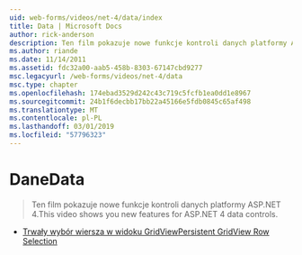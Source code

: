 ```yaml
---
uid: web-forms/videos/net-4/data/index
title: Data | Microsoft Docs
author: rick-anderson
description: Ten film pokazuje nowe funkcje kontroli danych platformy ASP.NET 4.
ms.author: riande
ms.date: 11/14/2011
ms.assetid: fdc32a00-aab5-458b-8303-67147cbd9277
msc.legacyurl: /web-forms/videos/net-4/data
msc.type: chapter
ms.openlocfilehash: 174ebad3529d242c43c719c5fcfb1ea0dd1e8967
ms.sourcegitcommit: 24b1f6decbb17bb22a45166e5fdb0845c65af498
ms.translationtype: MT
ms.contentlocale: pl-PL
ms.lasthandoff: 03/01/2019
ms.locfileid: "57796323"
---
```

<a name="data"></a><span data-ttu-id="afa0f-103">Dane</span><span class="sxs-lookup"><span data-stu-id="afa0f-103">Data</span></span>
====================
> <span data-ttu-id="afa0f-104">Ten film pokazuje nowe funkcje kontroli danych platformy ASP.NET 4.</span><span class="sxs-lookup"><span data-stu-id="afa0f-104">This video shows you new features for ASP.NET 4 data controls.</span></span>


- [<span data-ttu-id="afa0f-105">Trwały wybór wiersza w widoku GridView</span><span class="sxs-lookup"><span data-stu-id="afa0f-105">Persistent GridView Row Selection</span></span>](aspnet-4-quick-hit-persistent-gridview-row-selection.md)
